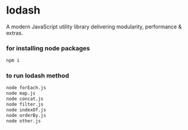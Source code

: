 # lodash 
A modern JavaScript utility library delivering modularity, performance & extras.

### for installing node packages 
```bash
npm i
```

### to run lodash method 
```bash
node forEach.js
node map.js
node concat.js
node filter.js
node indexOf.js
node orderBy.js
node other.js

```
